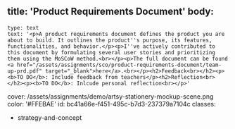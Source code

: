 title: 'Product Requirements Document'
body:
  -
    type: text
    text: '<p>A product requirements document defines the product you are about to build. It outlines the product''s purpose, its features, functionalities, and behavior.</p><p>I''ve actively contributed to this document by formulating several user stories and prioritizing them using the MoSCoW method.<br></p><p>The full document can be found <a href="/assets/assignments/sco/product-requirements-document/team-up-prd.pdf" target="_blank">here</a>.<br></p><h2>Feedback<br></h2><p><b>TO DO</b>: Include feedback from teachers</p><h2>Reflection<br></h2><p><b>TO DO</b>: Inlcude personal reflection<br></p>'
cover: /assets/assignments/demo/artsy-stationery-mockup-scene.png
color: '#FFEBAE'
id: bc41a66e-f451-495c-b7d3-237379a7104c
classes:
  - strategy-and-concept
